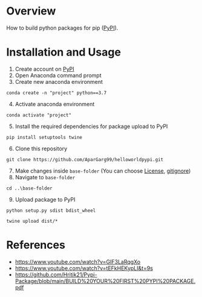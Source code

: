 # Overview
How to build python packages for pip ([PyPI](https://pypi.org/)).

# Installation and Usage

1. Create account on [PyPI](https://pypi.org/account/register)
2. Open Anaconda command prompt
3. Create new anaconda environment
```
conda create -n "project" python==3.7
```
4. Activate anaconda environment
```
conda activate "project"
```
5. Install the required dependencies for package upload to PyPI
```
pip install setuptools twine
```
6. Clone this repository
```
git clone https://github.com/AparGarg99/helloworldpypi.git
```
7. Make changes inside `base-folder` (You can choose [License](https://choosealicense.com/), [gitignore](https://www.toptal.com/developers/gitignore/))
8. Navigate to `base-folder`
```
cd ..\base-folder
```
9. Upload package to PyPI
```
python setup.py sdist bdist_wheel
```
```
twine upload dist/*
```

# References
* https://www.youtube.com/watch?v=GIF3LaRqgXo
* https://www.youtube.com/watch?v=tEFkHEKypLI&t=9s
* https://github.com/Hritik21/Pypi-Package/blob/main/BUILD%20YOUR%20FIRST%20PYPI%20PACKAGE.pdf
